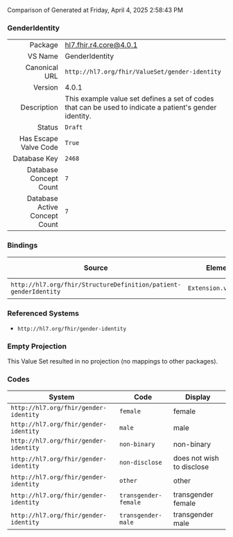 Comparison of 
Generated at Friday, April 4, 2025 2:58:43 PM

### GenderIdentity

|      |     |
| ---: | --- |
| Package | hl7.fhir.r4.core@4.0.1 |
| VS Name | GenderIdentity |
| Canonical URL | `http://hl7.org/fhir/ValueSet/gender-identity` |
| Version | 4.0.1 |
| Description | This example value set defines a set of codes that can be used to indicate a patient's gender identity. |
| Status | `Draft` |
| Has Escape Valve Code | `True` |
| Database Key | `2468` |
| Database Concept Count | `7` |
| Database Active Concept Count | `7` |
### Bindings

| Source | Element | Binding | Strength | Element Short |
| ------ | ------- | ------- | -------- | ------------- |
| `http://hl7.org/fhir/StructureDefinition/patient-genderIdentity` | `Extension.value[x]` | `http://hl7.org/fhir/ValueSet/gender-identity` | `Example` | Value of extension |

### Referenced Systems

* `http://hl7.org/fhir/gender-identity`
### Empty Projection

This Value Set resulted in no projection (no mappings to other packages).

### Codes

| System | Code | Display |
| ------ | ---- | ------- |
| `http://hl7.org/fhir/gender-identity` | `female` | female |
| `http://hl7.org/fhir/gender-identity` | `male` | male |
| `http://hl7.org/fhir/gender-identity` | `non-binary` | non-binary |
| `http://hl7.org/fhir/gender-identity` | `non-disclose` | does not wish to disclose |
| `http://hl7.org/fhir/gender-identity` | `other` | other |
| `http://hl7.org/fhir/gender-identity` | `transgender-female` | transgender female |
| `http://hl7.org/fhir/gender-identity` | `transgender-male` | transgender male |
